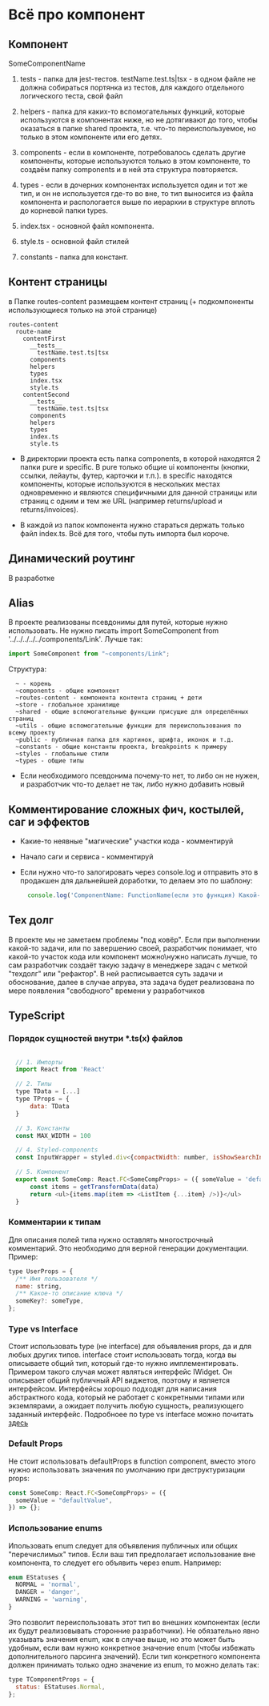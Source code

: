 # Всё про компонент

## Компонент

SomeComponentName

1. tests - папка для jest-тестов. testName.test.ts|tsx - в одном файле не должна собираться портянка из тестов, для каждого отдельного логического теста, свой файл

2. helpers - папка для каких-то вспомогательных функций, которые используются в компонентах ниже, но не дотягивают до того, чтобы оказаться в папке shared проекта, т.е. что-то переиспользуемое, но только в этом компоненте или его детях.

3. components - если в компоненте, потребовалось сделать другие компоненты, которые используются только в этом компоненте, то создаём папку components и в ней эта структура повторяется.

4. types - если в дочерних компонентах используется один и тот же тип, и он не используется где-то во вне, то тип выносится из файла компонента и распологается выше по иерархии в структуре вплоть до корневой папки types.

5. index.tsx - основной файл компонента.

6. style.ts - основной файл стилей

7. constants - папка для констант.

## Контент страницы

в Папке routes-content размещаем контент страниц (+ подкомпоненты использующиеся только на этой странице)

```
routes-content
  route-name
    contentFirst
      __tests__
        testName.test.ts|tsx
      components
      helpers
      types
      index.tsx
      style.ts
    contentSecond
      __tests__
        testName.test.ts|tsx
      components
      helpers
      types
      index.ts
      style.ts

```

- В директории проекта есть папка components, в которой находятся 2 папки pure и specific. В pure только общие ui компоненты (кнопки, ссылки, лейауты, футер, карточки и т.п.). в specific находятся компоненты, которые используются в нескольких местах одновременно и являются специфичными для данной страницы или страниц с одним и тем же URL (например returns/upload и returns/invoices).

- В каждой из папок компонента нужно стараться держать только файл index.ts. Всё для того, чтобы путь импорта был короче.

## Динамический роутинг

В разработке

## Alias

В проекте реализованы псевдонимы для путей, которые нужно использовать. Не нужно писать import SomeComponent from '../../../../../components/Link'. Лучше так:

```javascript
import SomeComponent from "~components/Link";
```

Структура:

```
  ~ - корень
  ~components - общие компонент
  ~routes-content - компонента контента страниц + дети
  ~store - глобальное хранилище
  ~shared - общие вспомогательные функции присущие для определённых страниц
  ~utils - общие вспомогательные функции для переиспользования по всему проекту
  ~public - публичная папка для картинок, шрифта, иконок и т.д.
  ~constants - общие константы проекта, breakpoints к примеру
  ~styles - глобальные стили
  ~types - общие типы
```

- Если необходимого псевдонима почему-то нет, то либо он не нужен, и разработчик что-то делает не так, либо нужно добавить новый

## Комментирование сложных фич, костылей, саг и эффектов

- Какие-то неявные "магические" участки кода - комментируй
- Начало саги и сервиса - комментируй
- Если нужно что-то залогировать через console.log и отправить это в продакшен для дальнейшей доработки, то делаем это по шаблону:

  ```javascript
    console.log('ComponentName: FunctionName(если это функция) Какой-то текст', какие-то данные)
  ```

## Тех долг

В проекте мы не заметаем проблемы "под ковёр". Если при выполнении какой-то задачи, или по завершению своей, разработчик понимает, что какой-то участок кода или компонент можно\нужно написать лучше, то сам разработчик создаёт такую задачу в менеджере задач с меткой "техдолг" или "рефактор". В ней расписывается суть задачи и обоснование, далее в случае апрува, эта задача будет реализована по мере появления "свободного" времени у разработчиков

## TypeScript

### Порядок сущностей внутри \*.ts(x) файлов

```javascript

  // 1. Импорты
  import React from 'React'

  // 2. Типы
  type TData = [...]
  type TProps = {
      data: TData
  }

  // 3. Константы
  const MAX_WIDTH = 100

  // 4. Styled-components
  const InputWrapper = styled.div<{compactWidth: number, isShowSearchInput: boolean}>``

  // 5. Компонент
  export const SomeComp: React.FC<SomeCompProps> = ({ someValue = 'defaultValue' }) => {
      const items = getTransformData(data)
      return <ul>{items.map(item => <ListItem {...item} />)}</ul>
  }

```

### Комментарии к типам

Для описания полей типа нужно оставлять многострочный комментарий. Это необходимо для верной генерации документации. Пример:

```javascript
type UserProps = {
  /** Имя пользователя */
  name: string,
  /** Какое-то описание ключа */
  someKey?: someType,
};
```

### Type vs Interface

Стоит использовать type (не interface) для объявления props, да и для любых других типов. interface стоит использовать тогда, когда вы описываете общий тип, который где-то нужно имплементировать. Примером такого случая может являться интерфейс IWidget. Он описывает общий публичный API виджетов, поэтому и является интерфейсом. Интерфейсы хорошо подходят для написания абстрактного кода, который не работает с конкретными типами или экземлярами, а ожидает получить любую сущность, реализующего заданный интерфейс. Подробноее по type vs interface можно почитать [здесь](https://medium.com/@martin_hotell/interface-vs-type-alias-in-typescript-2-7-2a8f1777af4c)

### Default Props

Не стоит использовать defaultProps в function component, вместо этого нужно использовать значения по умолчанию при деструктуризации props:

```javascript
const SomeComp: React.FC<SomeCompProps> = ({
  someValue = "defaultValue",
}) => {};
```

### Использование enums

Ипользовать enum следует для объявления публичных или общих "перечислимых" типов. Если ваш тип предполагает использование вне компонента, то следует его объявить через enum. Например:

```javascript
enum EStatuses {
  NORMAL = 'normal',
  DANGER = 'danger',
  WARNING = 'warning',
}
```

Это позволит переиспользовать этот тип во внешних компонентах (если их будут реализовывать сторонние разработчики). Не обязательно явно указывать значения enum, как в случае выше, но это может быть удобным, если вам нужно конкретное значение enum (чтобы избежать дополнительного парсинга значений). Если тип конкретного компонента должен принимать только одно значение из enum, то можно делать так:

```javascript
type TComponentProps = {
  status: EStatuses.Normal,
};
```
